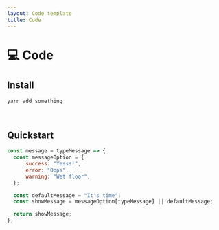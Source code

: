 ```yaml
---
layout: Code template
title: Code
---
```


# :computer: Code

## Install

```
yarn add something
```

<br>

## Quickstart

```js
const message = typeMessage => {
  const messageOption = {
      success: "Yesss!",
      error: "Oops",
      warning: "Wet floor",
  };

  const defaultMessage = "It's time";  
  const showMessage = messageOption[typeMessage] || defaultMessage;

  return showMessage;
};
```
